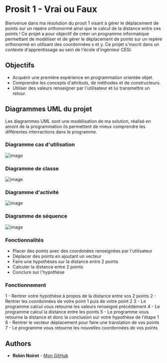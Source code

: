 # Prosit 1 - Vrai ou Faux

Bienvenue dans ma résolution du prosit 1 visant à gérer le déplacement de points sur un repère orthonormé ainsi que le calcul de la distance entre ces points !
Ce projet a pour objectif de créer un programme informatique permettant de modéliser et de gérer le déplacement de points sur un repère orthonormé en utilisant des coordonnées x et y.
Ce projet s'inscrit dans un contexte d'apprentissage au sein de l'école d'ingénieur CESI.

## Objectifs
- Acquérir une première expérience en programmation orientée objet.
- Comprendre les concepts d'attributs, de méthodes et de constructeurs.
- Utiliser des valeurs renseigner par l'utilisateur et lui transmettre un retour.


## Diagrammes UML du projet
Les diagrammes UML sont une modélisation de ma solution, réalisé en amont de la programmation ils permettent de mieux comprendre les différentes interractions dans le programme.

### Diagramme cas d'utilisation
![image](https://github.com/RobinNoiret/CESI_CPIA2_POO/blob/6e966c76a4dce922e764c276536b3ba65faf3556/CESI_CPIA2-PROSIT1/Use%20case%20Diagram.png)

### Diagramme de classe
![image](https://github.com/RobinNoiret/CESI_CPIA2_POO/blob/6e966c76a4dce922e764c276536b3ba65faf3556/CESI_CPIA2-PROSIT1/Class%20Diagram.png)

### Diagramme d'activité
![image](https://github.com/RobinNoiret/CESI_CPIA2_POO/blob/6e966c76a4dce922e764c276536b3ba65faf3556/CESI_CPIA2-PROSIT1/Activity%20Diagram.png)

### Diagramme de séquence
![image]([https://github.com/RobinNoiret/Prosit-1-Vrai_ou_Faux/blob/930903315c51d3f0ce4206272be584e4f089d17f/Sequence%20Diagram.png](https://github.com/RobinNoiret/CESI_CPIA2_POO/blob/6e966c76a4dce922e764c276536b3ba65faf3556/CESI_CPIA2-PROSIT1/Sequence%20Diagram.png))


### Fonctionnalités
- Placer des points avec des coordonées renseignées par l'utilisateur
- Déplacer des points en ajoutant un vecteur
- Faire une hypothèses sur la distance entre 2 points
- Calculer la distance entre 2 points
- Conclure sur l'hypothèse

### Fonctionnement
1 - Rentrer votre hypothèse à propos de la distance entre vos 2 points
2 - Rentrer les coordonnées de votre point 1 puis de votre point 2
3 - Le programme calcul vous retourne les valeurs renseigné précédement
4 - Le programme calcul la distance entre les points
5 - Le programme vous retourne la distance et donc la conclusion sur votre hypothèse de l'étape 1
6 - Rentrer le vecteur déplacement pour faire une translation de vos points
7 - Le programme vous retourne les nouvelles coordonnées de vos points

## Authors
* **Robin Noiret** - [Mon GitHub](https://github.com/RobinNoiret)
